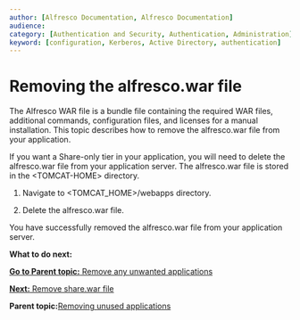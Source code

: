 ```yaml
---
author: [Alfresco Documentation, Alfresco Documentation]
audience: 
category: [Authentication and Security, Authentication, Administration]
keyword: [configuration, Kerberos, Active Directory, authentication]
---
```


# Removing the alfresco.war file

The Alfresco WAR file is a bundle file containing the required WAR files, additional commands, configuration files, and licenses for a manual installation. This topic describes how to remove the alfresco.war file from your application.

If you want a Share-only tier in your application, you will need to delete the alfresco.war file from your application server. The alfresco.war file is stored in the <TOMCAT-HOME\> directory.

1.  Navigate to <TOMCAT\_HOME\>/webapps directory.

2.  Delete the alfresco.war file.


You have successfully removed the alfresco.war file from your application server.

**What to do next:**

[**Go to Parent topic:** Remove any unwanted applications](../concepts/remove-apps-install.md)

[**Next:** Remove share.war file](delete-share-war.md)

**Parent topic:**[Removing unused applications](../concepts/remove-apps-install.md)

